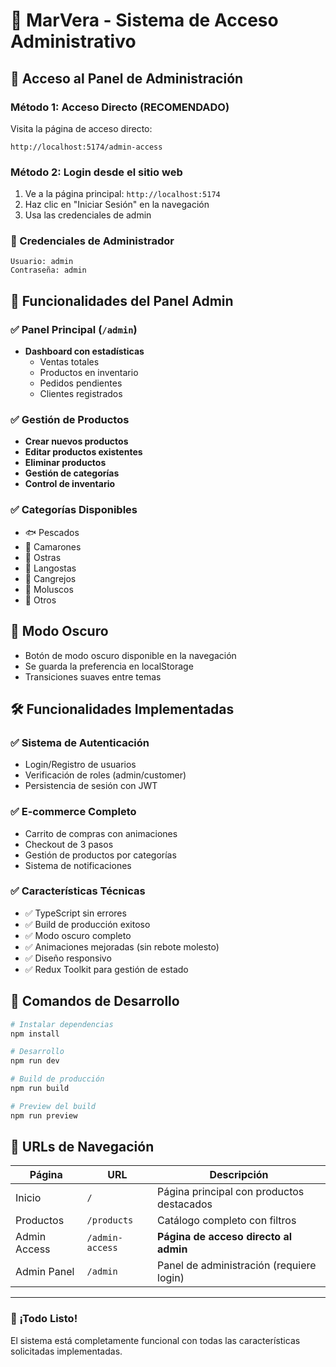 # 🌊 MarVera - Sistema de Acceso Administrativo

## 🔐 Acceso al Panel de Administración

### Método 1: Acceso Directo (RECOMENDADO)
Visita la página de acceso directo:
```
http://localhost:5174/admin-access
```

### Método 2: Login desde el sitio web
1. Ve a la página principal: `http://localhost:5174`
2. Haz clic en "Iniciar Sesión" en la navegación
3. Usa las credenciales de admin

### 🔑 Credenciales de Administrador
```
Usuario: admin
Contraseña: admin
```

## 🎯 Funcionalidades del Panel Admin

### ✅ Panel Principal (`/admin`)
- **Dashboard con estadísticas**
  - Ventas totales
  - Productos en inventario
  - Pedidos pendientes
  - Clientes registrados

### ✅ Gestión de Productos
- **Crear nuevos productos**
- **Editar productos existentes**
- **Eliminar productos**
- **Gestión de categorías**
- **Control de inventario**

### ✅ Categorías Disponibles
- 🐟 Pescados
- 🦐 Camarones
- 🦪 Ostras
- 🦞 Langostas
- 🦀 Cangrejos
- 🐚 Moluscos
- 🌊 Otros

## 🌙 Modo Oscuro
- Botón de modo oscuro disponible en la navegación
- Se guarda la preferencia en localStorage
- Transiciones suaves entre temas

## 🛠️ Funcionalidades Implementadas

### ✅ Sistema de Autenticación
- Login/Registro de usuarios
- Verificación de roles (admin/customer)
- Persistencia de sesión con JWT

### ✅ E-commerce Completo
- Carrito de compras con animaciones
- Checkout de 3 pasos
- Gestión de productos por categorías
- Sistema de notificaciones

### ✅ Características Técnicas
- ✅ TypeScript sin errores
- ✅ Build de producción exitoso
- ✅ Modo oscuro completo
- ✅ Animaciones mejoradas (sin rebote molesto)
- ✅ Diseño responsivo
- ✅ Redux Toolkit para gestión de estado

## 🚀 Comandos de Desarrollo

```bash
# Instalar dependencias
npm install

# Desarrollo
npm run dev

# Build de producción
npm run build

# Preview del build
npm run preview
```

## 📱 URLs de Navegación

| Página | URL | Descripción |
|--------|-----|-------------|
| Inicio | `/` | Página principal con productos destacados |
| Productos | `/products` | Catálogo completo con filtros |
| Admin Access | `/admin-access` | **Página de acceso directo al admin** |
| Admin Panel | `/admin` | Panel de administración (requiere login) |

---

### 🎉 ¡Todo Listo!
El sistema está completamente funcional con todas las características solicitadas implementadas.
